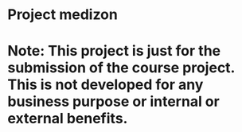 # Project medizon

# Note: This project is just for the submission of the course project. This is not developed for any business purpose or internal or external benefits.